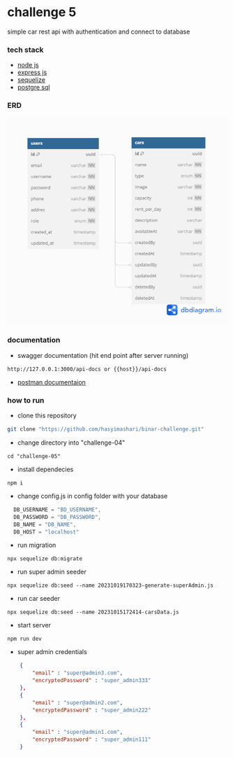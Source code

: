 # challenge 5
simple car rest api with authentication and connect to database

### tech stack
- [node js](https://nodejs.org/en)
- [express js](https://expressjs.com/)
- [sequelize](https://sequelize.org/)
- [postgre sql](https://www.postgresql.org/)

### ERD
![ERD](./db/erd/cars_05_erd.png)

### documentation
- swagger documentation (hit end point after server running)
```
http://127.0.0.1:3000/api-docs or {{host}}/api-docs
```

- [postman documentaion](https://www.postman.com/mhsy/workspace/binar-challenge/collection/29693475-6ab0b6f2-71a0-43b9-bfad-2fd9c8bddf70?action=share&creator=29693475&active-environment=29693475-c420a84d-363f-40db-91a2-cf43882bc787)

### how to run
- clone this repository
```bash
git clone "https://github.com/hasyimashari/binar-challenge.git"
```

- change directory into "challenge-04"
```shell
cd "challenge-05"
```

- install dependecies
```shell
npm i
```

- change config.js in config folder with your database
```javascript
  DB_USERNAME = "BD_USERNAME",
  DB_PASSWORD = "DB_PASSWORD",
  DB_NAME = "DB_NAME",
  DB_HOST = "localhost"
```

- run migration
```shell
npx sequelize db:migrate
```

- run super admin seeder
```shell
npx sequelize db:seed --name 20231019170323-generate-superAdmin.js
```

- run car seeder
```shell
npx sequelize db:seed --name 20231015172414-carsData.js
```

- start server
```shell
npm run dev
```

- super admin credentials
```json
    {
        "email" : "super@admin3.com",
        "encryptedPassword" : "super_admin333"
    },
    {
        "email" : "super@admin2.com",
        "encryptedPassword" : "super_admin222"
    },
    {
        "email" : "super@admin1.com",
        "encryptedPassword" : "super_admin111"
    }
```